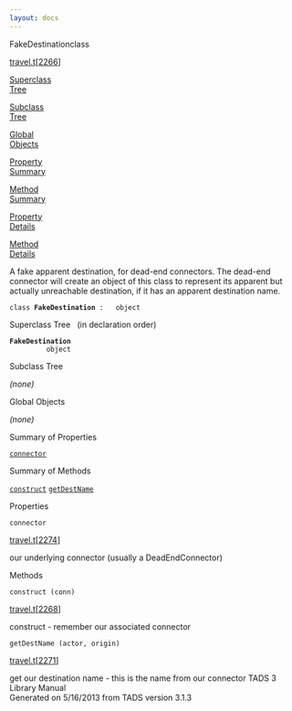 ```yaml
---
layout: docs
---
```

<span class="title">FakeDestination</span><span class="type">class</span>

[travel.t](../file/travel.t.html)\[[2266](../source/travel.t.html#2266)\]

[Superclass  
Tree](#_SuperClassTree_)

[Subclass  
Tree](#_SubClassTree_)

[Global  
Objects](#_ObjectSummary_)

[Property  
Summary](#_PropSummary_)

[Method  
Summary](#_MethodSummary_)

[Property  
Details](#_Properties_)

[Method  
Details](#_Methods_)



A fake apparent destination, for dead-end connectors. The dead-end
connector will create an object of this class to represent its apparent
but actually unreachable destination, if it has an apparent destination
name.

`class `**`FakeDestination`**` :   object`



<span id="_SuperClassTree_"></span>



<span class="hdln">Superclass Tree</span>   (in declaration order)



**`FakeDestination`**  
`         object`  
<span id="_SubClassTree_"></span>



<span class="hdln">Subclass Tree</span>  



*(none)* <span id="_ObjectSummary_"></span>



<span class="hdln">Global Objects</span>  



*(none)* <span id="_PropSummary_"></span>



<span class="hdln">Summary of Properties</span>  



[`connector`](#connector)

<span id="_MethodSummary_"></span>



<span class="hdln">Summary of Methods</span>  



[`construct`](#construct) [`getDestName`](#getDestName)

<span id="_Properties_"></span>



<span class="hdln">Properties</span>  



<span id="connector"></span>

`connector`

[travel.t](../file/travel.t.html)\[[2274](../source/travel.t.html#2274)\]



our underlying connector (usually a DeadEndConnector)



<span id="_Methods_"></span>



<span class="hdln">Methods</span>  



<span id="construct"></span>

`construct (conn)`

[travel.t](../file/travel.t.html)\[[2268](../source/travel.t.html#2268)\]



construct - remember our associated connector



<span id="getDestName"></span>

`getDestName (actor, origin)`

[travel.t](../file/travel.t.html)\[[2271](../source/travel.t.html#2271)\]



get our destination name - this is the name from our connector
TADS 3 Library Manual  
Generated on 5/16/2013 from TADS version 3.1.3


